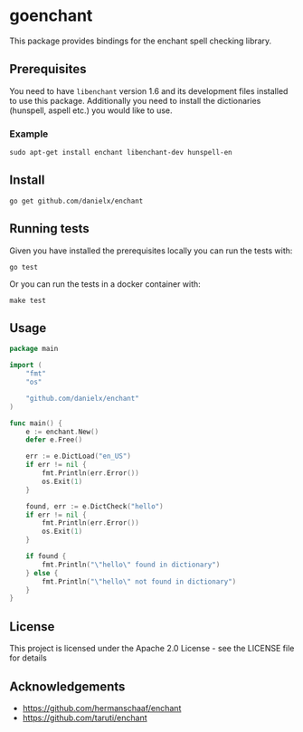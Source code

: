 # goenchant

This package provides bindings for the enchant spell checking library.

## Prerequisites

You need to have `libenchant` version 1.6 and its development files
installed to use this package. Additionally you need to install the
dictionaries (hunspell, aspell etc.) you would like to use.

### Example
```
sudo apt-get install enchant libenchant-dev hunspell-en
```

## Install

```
go get github.com/danielx/enchant
```

## Running tests

Given you have installed the prerequisites locally you can run the tests with:
```
go test
```

Or you can run the tests in a docker container with:
```
make test
```

## Usage

```go
package main

import (
	"fmt"
	"os"

	"github.com/danielx/enchant"
)

func main() {
	e := enchant.New()
	defer e.Free()

	err := e.DictLoad("en_US")
	if err != nil {
		fmt.Println(err.Error())
		os.Exit(1)
	}

	found, err := e.DictCheck("hello")
	if err != nil {
		fmt.Println(err.Error())
		os.Exit(1)
	}

	if found {
		fmt.Println("\"hello\" found in dictionary")
	} else {
		fmt.Println("\"hello\" not found in dictionary")
	}
}
```

## License

This project is licensed under the Apache 2.0 License - see the LICENSE file for details


## Acknowledgements

- https://github.com/hermanschaaf/enchant
- https://github.com/taruti/enchant
